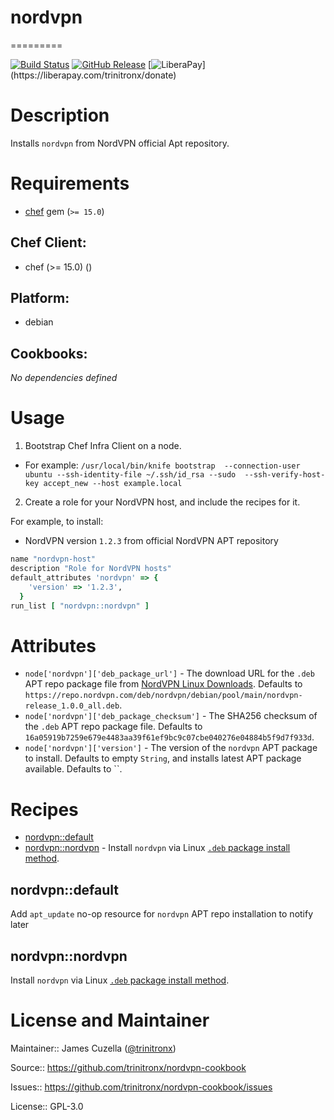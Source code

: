 # nordvpn
=========

[![Build Status](http://img.shields.io/travis/trinitronx/nordvpn-cookbook.svg)](https://travis-ci.org/trinitronx/nordvpn-cookbook)
[![GitHub Release](https://img.shields.io/github/release/trinitronx/nordvpn-cookbook.svg)](https://github.com/trinitronx/nordvpn-cookbook/releases)
[![LiberaPay](https://img.shields.io/liberapay/patrons/trinitronx.svg?logo=liberapay")](https://liberapay.com/trinitronx/donate)


# Description

Installs `nordvpn` from NordVPN official Apt repository.


# Requirements


- [chef][1] gem (`>= 15.0`)

[1]: https://rubygems.org/gems/chef


## Chef Client:

* chef (>= 15.0) ()

## Platform:

* debian

## Cookbooks:

*No dependencies defined*

# Usage

1. Bootstrap Chef Infra Client on a node.
  - For example: `/usr/local/bin/knife bootstrap  --connection-user ubuntu --ssh-identity-file ~/.ssh/id_rsa --sudo  --ssh-verify-host-key accept_new --host example.local`
2. Create a role for your NordVPN host, and include the recipes for it.

For example, to install:

- NordVPN version `1.2.3` from official NordVPN APT repository

```ruby
name "nordvpn-host"
description "Role for NordVPN hosts"
default_attributes 'nordvpn' => {
    'version' => '1.2.3',
  }
run_list [ "nordvpn::nordvpn" ]
```


# Attributes

* `node['nordvpn']['deb_package_url']` - The download URL for the `.deb` APT repo package file from [NordVPN Linux Downloads](https://nordvpn.com/download/linux/). Defaults to `https://repo.nordvpn.com/deb/nordvpn/debian/pool/main/nordvpn-release_1.0.0_all.deb`.
* `node['nordvpn']['deb_package_checksum']` - The SHA256 checksum of the `.deb` APT repo package file. Defaults to `16a05919b7259e679e4483aa39f61ef9bc9c07cbe040276e04884b5f9d7f933d`.
* `node['nordvpn']['version']` - The version of the `nordvpn` APT package to install. Defaults to empty `String`, and installs latest APT package available. Defaults to ``.

# Recipes

* [nordvpn::default](#nordvpndefault)
* [nordvpn::nordvpn](#nordvpnnordvpn) - Install `nordvpn` via Linux [`.deb` package install method](https://nordvpn.com/download/linux/).

## nordvpn::default

Add `apt_update` no-op resource for `nordvpn` APT repo installation to notify later

## nordvpn::nordvpn

Install `nordvpn` via Linux [`.deb` package install method](https://nordvpn.com/download/linux/).

# License and Maintainer

Maintainer:: James Cuzella ([@trinitronx][keybase-id])

Source:: https://github.com/trinitronx/nordvpn-cookbook

Issues:: https://github.com/trinitronx/nordvpn-cookbook/issues

License:: GPL-3.0

[keybase-id]: https://gist.github.com/trinitronx/aee110cbdf55e67185dc44272784e694
